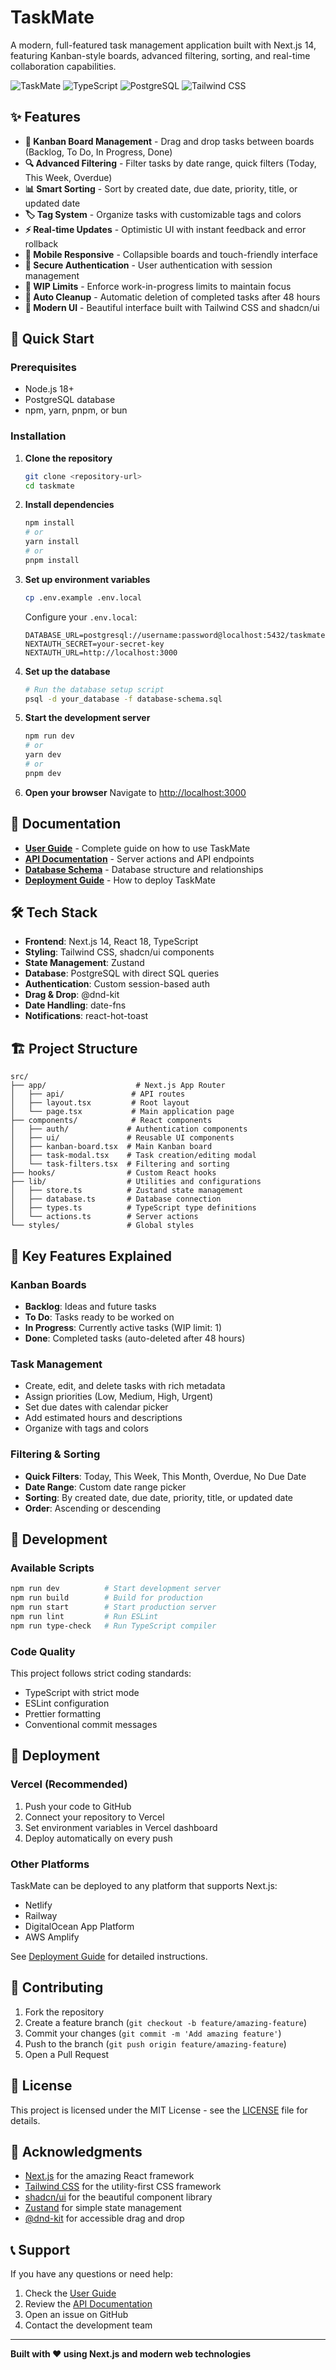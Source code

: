 # TaskMate

A modern, full-featured task management application built with Next.js 14, featuring Kanban-style boards, advanced filtering, sorting, and real-time collaboration capabilities.

![TaskMate](https://img.shields.io/badge/Next.js-14-black?style=for-the-badge&logo=next.js)
![TypeScript](https://img.shields.io/badge/TypeScript-5.0-blue?style=for-the-badge&logo=typescript)
![PostgreSQL](https://img.shields.io/badge/PostgreSQL-15-blue?style=for-the-badge&logo=postgresql)
![Tailwind CSS](https://img.shields.io/badge/Tailwind_CSS-3.0-38B2AC?style=for-the-badge&logo=tailwind-css)

## ✨ Features

- **🎯 Kanban Board Management** - Drag and drop tasks between boards (Backlog, To Do, In Progress, Done)
- **🔍 Advanced Filtering** - Filter tasks by date range, quick filters (Today, This Week, Overdue)
- **📊 Smart Sorting** - Sort by created date, due date, priority, title, or updated date
- **🏷️ Tag System** - Organize tasks with customizable tags and colors
- **⚡ Real-time Updates** - Optimistic UI with instant feedback and error rollback
- **📱 Mobile Responsive** - Collapsible boards and touch-friendly interface
- **🔐 Secure Authentication** - User authentication with session management
- **🚀 WIP Limits** - Enforce work-in-progress limits to maintain focus
- **🧹 Auto Cleanup** - Automatic deletion of completed tasks after 48 hours
- **🎨 Modern UI** - Beautiful interface built with Tailwind CSS and shadcn/ui

## 🚀 Quick Start

### Prerequisites

- Node.js 18+ 
- PostgreSQL database
- npm, yarn, pnpm, or bun

### Installation

1. **Clone the repository**
   ```bash
   git clone <repository-url>
   cd taskmate
   ```

2. **Install dependencies**
   ```bash
   npm install
   # or
   yarn install
   # or
   pnpm install
   ```

3. **Set up environment variables**
   ```bash
   cp .env.example .env.local
   ```
   
   Configure your `.env.local`:
   ```env
   DATABASE_URL=postgresql://username:password@localhost:5432/taskmate
   NEXTAUTH_SECRET=your-secret-key
   NEXTAUTH_URL=http://localhost:3000
   ```

4. **Set up the database**
   ```bash
   # Run the database setup script
   psql -d your_database -f database-schema.sql
   ```

5. **Start the development server**
   ```bash
   npm run dev
   # or
   yarn dev
   # or
   pnpm dev
   ```

6. **Open your browser**
   Navigate to [http://localhost:3000](http://localhost:3000)

## 📖 Documentation

- **[User Guide](docs/USER_GUIDE.md)** - Complete guide on how to use TaskMate
- **[API Documentation](docs/API.md)** - Server actions and API endpoints
- **[Database Schema](docs/DATABASE.md)** - Database structure and relationships
- **[Deployment Guide](docs/DEPLOYMENT.md)** - How to deploy TaskMate

## 🛠️ Tech Stack

- **Frontend**: Next.js 14, React 18, TypeScript
- **Styling**: Tailwind CSS, shadcn/ui components
- **State Management**: Zustand
- **Database**: PostgreSQL with direct SQL queries
- **Authentication**: Custom session-based auth
- **Drag & Drop**: @dnd-kit
- **Date Handling**: date-fns
- **Notifications**: react-hot-toast

## 🏗️ Project Structure

```
src/
├── app/                    # Next.js App Router
│   ├── api/               # API routes
│   ├── layout.tsx         # Root layout
│   └── page.tsx           # Main application page
├── components/            # React components
│   ├── auth/             # Authentication components
│   ├── ui/               # Reusable UI components
│   ├── kanban-board.tsx  # Main Kanban board
│   ├── task-modal.tsx    # Task creation/editing modal
│   └── task-filters.tsx  # Filtering and sorting
├── hooks/                # Custom React hooks
├── lib/                  # Utilities and configurations
│   ├── store.ts          # Zustand state management
│   ├── database.ts       # Database connection
│   ├── types.ts          # TypeScript type definitions
│   └── actions.ts        # Server actions
└── styles/               # Global styles
```

## 🎯 Key Features Explained

### Kanban Boards
- **Backlog**: Ideas and future tasks
- **To Do**: Tasks ready to be worked on  
- **In Progress**: Currently active tasks (WIP limit: 1)
- **Done**: Completed tasks (auto-deleted after 48 hours)

### Task Management
- Create, edit, and delete tasks with rich metadata
- Assign priorities (Low, Medium, High, Urgent)
- Set due dates with calendar picker
- Add estimated hours and descriptions
- Organize with tags and colors

### Filtering & Sorting
- **Quick Filters**: Today, This Week, This Month, Overdue, No Due Date
- **Date Range**: Custom date range picker
- **Sorting**: By created date, due date, priority, title, or updated date
- **Order**: Ascending or descending

## 🔧 Development

### Available Scripts

```bash
npm run dev          # Start development server
npm run build        # Build for production
npm run start        # Start production server
npm run lint         # Run ESLint
npm run type-check   # Run TypeScript compiler
```

### Code Quality

This project follows strict coding standards:
- TypeScript with strict mode
- ESLint configuration
- Prettier formatting
- Conventional commit messages

## 🚀 Deployment

### Vercel (Recommended)

1. Push your code to GitHub
2. Connect your repository to Vercel
3. Set environment variables in Vercel dashboard
4. Deploy automatically on every push

### Other Platforms

TaskMate can be deployed to any platform that supports Next.js:
- Netlify
- Railway
- DigitalOcean App Platform
- AWS Amplify

See [Deployment Guide](docs/DEPLOYMENT.md) for detailed instructions.

## 🤝 Contributing

1. Fork the repository
2. Create a feature branch (`git checkout -b feature/amazing-feature`)
3. Commit your changes (`git commit -m 'Add amazing feature'`)
4. Push to the branch (`git push origin feature/amazing-feature`)
5. Open a Pull Request

## 📄 License

This project is licensed under the MIT License - see the [LICENSE](LICENSE) file for details.

## 🙏 Acknowledgments

- [Next.js](https://nextjs.org/) for the amazing React framework
- [Tailwind CSS](https://tailwindcss.com/) for the utility-first CSS framework
- [shadcn/ui](https://ui.shadcn.com/) for the beautiful component library
- [Zustand](https://zustand-demo.pmnd.rs/) for simple state management
- [@dnd-kit](https://dndkit.com/) for accessible drag and drop

## 📞 Support

If you have any questions or need help:

1. Check the [User Guide](docs/USER_GUIDE.md)
2. Review the [API Documentation](docs/API.md)
3. Open an issue on GitHub
4. Contact the development team

---

**Built with ❤️ using Next.js and modern web technologies**
